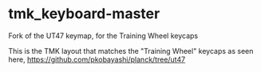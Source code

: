 # tmk_keyboard-master
Fork of the UT47 keymap, for the Training Wheel keycaps

This is the TMK layout that matches the "Training Wheel" keycaps as seen here,
https://github.com/pkobayashi/planck/tree/ut47
